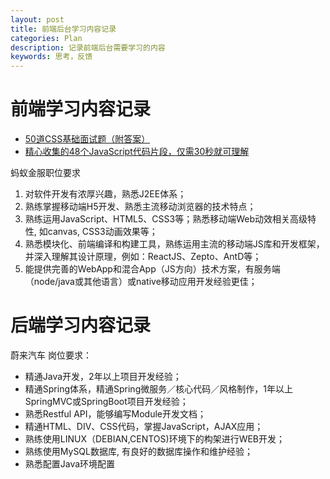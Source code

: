 ```yaml
---
layout: post
title: 前端后台学习内容记录
categories: Plan
description: 记录前端后台需要学习的内容
keywords: 思考，反馈
---
```



# 前端学习内容记录

- [50道CSS基础面试题（附答案）](https://segmentfault.com/a/1190000013325778)
- [精心收集的48个JavaScript代码片段，仅需30秒就可理解](https://mp.weixin.qq.com/s?__biz=MzIzNTU2ODM4Mw==&mid=2247486149&idx=1&sn=83435cd52d365f1f313a6a6980850d5f&chksm=e8e46755df93ee4344800e1c27410ea9c76b8b30401352cf87474de15d1ca2a5f1652ae4e413&mpshare=1&scene=1&srcid=0322ofNQZOLkedtExx4Tztfi#rd)

蚂蚁金服职位要求

1. 对软件开发有浓厚兴趣，熟悉J2EE体系；
2. 熟练掌握移动端H5开发、熟悉主流移动浏览器的技术特点；
3. 熟练运用JavaScript、HTML5、CSS3等；熟悉移动端Web动效相关高级特性, 如canvas, CSS3动画效果等；
4. 熟悉模块化、前端编译和构建工具，熟练运用主流的移动端JS库和开发框架，并深入理解其设计原理，例如：ReactJS、Zepto、AntD等；
5. 能提供完善的WebApp和混合App（JS方向）技术方案，有服务端（node/java或其他语言）或native移动应用开发经验更佳；

# 后端学习内容记录

蔚来汽车 岗位要求：

- 精通Java开发，2年以上项目开发经验；
- 精通Spring体系，精通Spring微服务／核心代码／风格制作，1年以上SpringMVC或SpringBoot项目开发经验；
- 熟悉Restful API，能够编写Module开发文档；
- 精通HTML、DIV、CSS代码，掌握JavaScript，AJAX应用；
- 熟练使用LINUX（DEBIAN,CENTOS)环境下的构架进行WEB开发；
- 熟练使用MySQL数据库, 有良好的数据库操作和维护经验；
- 熟悉配置Java环境配置
